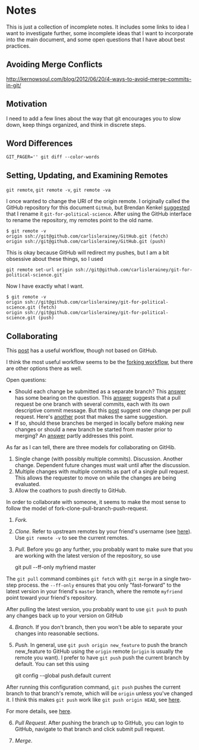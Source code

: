 # Notes

This is just a collection of incomplete notes. It includes some links to idea I want to investigate further, some incomplete ideas that I want to incorporate into the main document, and some open questions that I have about best practices. 

## Avoiding Merge Conflicts

http://kernowsoul.com/blog/2012/06/20/4-ways-to-avoid-merge-commits-in-git/

## Motivation

I need to add a few lines about the way that git encourages you to slow down, keep things organized, and think in discrete steps.

## Word Differences

    GIT_PAGER='' git diff --color-words

## Setting, Updating, and Examining Remotes

`git remote`, `git remote -v`,  `git remote -va`

I once wanted to change the URI of the origin remote. I originally called the GitHub repository for this document `GitHub`, but Brendan Kenkel [suggested](https://github.com/carlislerainey/git-for-political-science/issues/1) that I rename it `git-for-political-science`. After using the GitHub interface to rename the repository, my remotes point to the old name.

    $ git remote -v
    origin ssh://git@github.com/carlislerainey/GitHub.git (fetch)
    origin ssh://git@github.com/carlislerainey/GitHub.git (push)

This is okay because GitHub will redirect my pushes, but I am a bit obsessive about these things, so I used 

    git remote set-url origin ssh://git@github.com/carlislerainey/git-for-political-science.git`

Now I have exactly what I want.

    $ git remote -v
    origin ssh://git@github.com/carlislerainey/git-for-political-science.git (fetch)
    origin ssh://git@github.com/carlislerainey/git-for-political-science.git (push)

## Collaborating

This [post](http://spring.io/blog/2010/12/21/social-coding-in-spring-projects) has a useful workflow, though not based on GitHub.

I think the most useful workflow seems to be the [forking workflow](https://www.atlassian.com/git/workflows#!workflow-forking), but there are other options there as well.

Open questions:

* Should each change be submitted as a separate branch? This [answer](http://stackoverflow.com/questions/8450036/how-to-open-multiple-pull-requests-on-github) has some bearing on the question. This [answer](http://stackoverflow.com/questions/7523557/submitting-multiple-pull-requests-in-git-with-github-general-flow) suggests that a pull request be one branch with several commits, each with its own descriptive commit message. But this [post](http://ellislab.com/blog/entry/contribution-guide) suggest one change per  pull request. Here's [another](http://codeinthehole.com/writing/pull-requests-and-other-good-practices-for-teams-using-github/) post that makes the same suggestion. 
* If so, should these branches be merged in locally before making new changes or should a new branch be started from master prior to merging? An [answer](http://stackoverflow.com/questions/16696528/how-to-submit-multiple-pull-requests-in-github-when-they-may-conflict-slightly) partly addresses this point.

As far as I can tell, there are three models for collaborating on GitHib.

1. Single change (with possibly multiple commits). Discussion. Another change. Dependent future changes must wait until after the discussion.
2. Multiple changes with multiple commits as part of a single pull request. This allows the requester to move on while the changes are being evaluated.
3. Allow the coathors to push directly to GitHub.

In order to collaborate with someone, it seems to make the most sense to follow the model of fork-clone-pull-branch-push-request.

1. *Fork.*
2. *Clone.* Refer to upstream remotes by your friend's username (see [here](http://blog.evan.pro/keeping-a-clean-github-fork-part-1)). Use `git remote -v` to see the current remotes.
3. *Pull*. Before you go any further, you probably want to make sure that you are working with the latest version of the repository, so use

    git pull --ff-only myfriend master

  The `git pull` command combines `git fetch` with `git merge` in a single two-step process. the `--ff-only` ensures that you only "fast-forward" to the latest version in your friend's `master` branch, where the remote `myfriend` point toward your friend's repository.

After pulling the latest version, you probably want to use `git push` to push any changes back up to your version on GitHub

4. *Branch.* If you don't branch, then you won't be able to separate your changes into reasonable sections.
5. *Push.* In general, use `git push origin new_feature` to push the branch new_feature to GitHub using the `origin` remote (`origin` is usually the remote you want). I prefer to have `git push` push the current branch by default. You can set this using 

    git config --global push.default current

  After running this configuration command, `git push` pushes the current branch to that branch's remote, which will be `origin` unless you've changed it. I think this makes `git push` work like `git push origin HEAD`, see [here](https://www.kernel.org/pub/software/scm/git/docs/git-push.html).

  For more details, see [here](http://stackoverflow.com/questions/948354/git-push-default-behavior).

6. *Pull Request*. After pushing the branch up to GitHub, you can login to GitHub, navigate to that branch and click submit pull request. 

7. *Merge*.